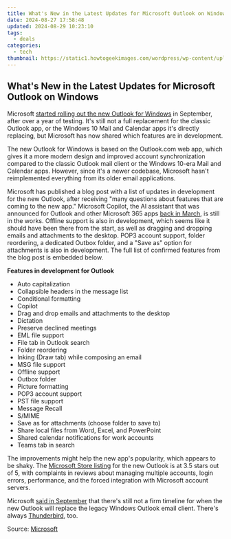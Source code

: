 ```yaml
---
title: What's New in the Latest Updates for Microsoft Outlook on Windows
date: 2024-08-27 17:58:48
updated: 2024-08-29 10:23:10
tags:
  - deals
categories:
  - tech
thumbnail: https://static1.howtogeekimages.com/wordpress/wp-content/uploads/2023/08/microsoft-outlook-2.jpg
---
```


## What's New in the Latest Updates for Microsoft Outlook on Windows

Microsoft [started rolling out the new Outlook for Windows](https://extra-hints.techidaily.com/in-2024-30-innovative-video-themes-and-layouts/) in September, after over a year of testing. It's still not a full replacement for the classic Outlook app, or the Windows 10 Mail and Calendar apps it's directly replacing, but Microsoft has now shared which features are in development.

 The new Outlook for Windows is based on the Outlook.com web app, which gives it a more modern design and improved account synchronization compared to the classic Outlook mail client or the Windows 10-era Mail and Calendar apps. However, since it's a newer codebase, Microsoft hasn't reimplemented everything from its older email applications.

 Microsoft has published a blog post with a list of updates in development for the new Outlook, after receiving "many questions about features that are coming to the new app." Microsoft Copilot, the AI assistant that was announced for Outlook and other Microsoft 365 apps [back in March](https://iphone-location.techidaily.com/3-smart-and-simple-ways-to-change-home-address-on-apple-iphone-12-drfone-by-drfone-virtual-ios/), is still in the works. Offline support is also in development, which seems like it should have been there from the start, as well as dragging and dropping emails and attachments to the desktop. POP3 account support, folder reordering, a dedicated Outbox folder, and a "Save as" option for attachments is also in development. The full list of confirmed features from the blog post is embedded below.

**Features in development for Outlook** 

* Auto capitalization
* Collapsible headers in the message list
* Conditional formatting
* Copilot
* Drag and drop emails and attachments to the desktop
* Dictation
* Preserve declined meetings
* EML file support
* File tab in Outlook search
* Folder reordering
* Inking (Draw tab) while composing an email
* MSG file support
* Offline support
* Outbox folder
* Picture formatting
* POP3 account support
* PST file support
* Message Recall
* S/MIME
* Save as for attachments (choose folder to save to)
* Share local files from Word, Excel, and PowerPoint
* Shared calendar notifications for work accounts
* Teams tab in search

 The improvements might help the new app's popularity, which appears to be shaky. The [Microsoft Store listing](https://apps.microsoft.com/detail/outlook-for-windows/9NRX63209R7B?hl=en-us&gl=US) for the new Outlook is at 3.5 stars out of 5, with complaints in reviews about managing multiple accounts, login errors, performance, and the forced integration with Microsoft account servers.

 Microsoft [said in September](https://facebook-clips.techidaily.com/in-2024-how-does-the-law-apply-to-video-sharing-on-facebook/) that there's still not a firm timeline for when the new Outlook will replace the legacy Windows Outlook email client. There's always [Thunderbird](https://driver-install.techidaily.com/upgrade-audio-controller-install-new-realtek-wi-fi-driver-for-windows-11/), too.

 Source: [Microsoft](https://techcommunity.microsoft.com/t5/outlook-blog/things-to-look-forward-to-in-the-new-outlook-for-windows/ba-p/3975602)

<ins class="adsbygoogle"
     style="display:block"
     data-ad-format="autorelaxed"
     data-ad-client="ca-pub-7571918770474297"
     data-ad-slot="1223367746"></ins>



<ins class="adsbygoogle"
     style="display:block"
     data-ad-client="ca-pub-7571918770474297"
     data-ad-slot="8358498916"
     data-ad-format="auto"
     data-full-width-responsive="true"></ins>
